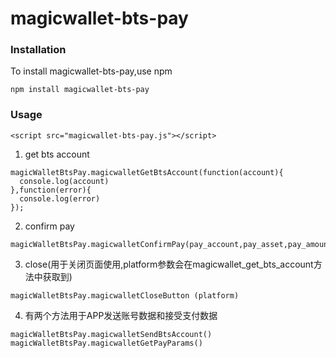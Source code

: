 # magicwallet-bts-pay 

### Installation
To install magicwallet-bts-pay,use npm

```
npm install magicwallet-bts-pay 
```

### Usage

```
<script src="magicwallet-bts-pay.js"></script>
```


1. get bts account

```
magicWalletBtsPay.magicwalletGetBtsAccount(function(account){
  console.log(account)
},function(error){
  console.log(error)
});
```

2. confirm pay

```
magicWalletBtsPay.magicwalletConfirmPay(pay_account,pay_asset,pay_amount,order_id)
```

3. close(用于关闭页面使用,platform参数会在magicwallet_get_bts_account方法中获取到)

```
magicWalletBtsPay.magicwalletCloseButton (platform)
```

4. 有两个方法用于APP发送账号数据和接受支付数据
```
magicWalletBtsPay.magicwalletSendBtsAccount()
magicWalletBtsPay.magicwalletGetPayParams()
```
